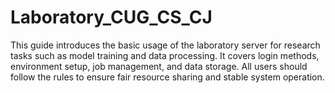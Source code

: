 # Laboratory_CUG_CS_CJ
This guide introduces the basic usage of the laboratory server for research tasks such as model training and data processing. It covers login methods, environment setup, job management, and data storage. All users should follow the rules to ensure fair resource sharing and stable system operation.

